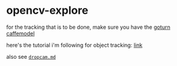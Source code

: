 # opencv-explore

for the tracking that is to be done, make sure you have the [goturn caffemodel](https://github.com/Mogball/goturn-files)

here's the tutorial i'm following for object tracking: [link](https://www.learnopencv.com/multitracker-multiple-object-tracking-using-opencv-c-python/)

also see [`dropcam.md`](https://github.com/johngarrett/opencv-explore/blob/master/dropcam.md)
